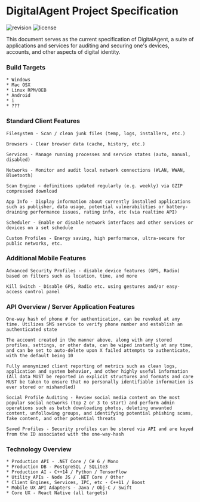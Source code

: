 # DigitalAgent Project Specification

![revision](https://img.shields.io/badge/revision-0.1-lightgrey.svg)
![license](https://img.shields.io/badge/license-MIT-green.svg)


This document serves as the current specification of DigitalAgent, a suite of applications and services for auditing and securing one's devices, accounts, and other aspects of digital identity.


### Build Targets

    * Windows
    * Mac OSX
    * Linux RPM/DEB
    * Android
    * i
    * ???


### Standard Client Features

    Filesystem - Scan / clean junk files (temp, logs, installers, etc.)
	
    Browsers - Clear browser data (cache, history, etc.)
	
    Services - Manage running processes and service states (auto, manual, disabled)
	
    Networks - Monitor and audit local network connections (WLAN, WWAN, Bluetooth)
	
    Scan Engine - definitions updated regularly (e.g. weekly) via GZIP compressed download
    
    App Info - Display information about currently installed applications such as publisher, data usage, potential vulnerabilities or battery-draining performance issues, rating info, etc (via realtime API)
	
    Scheduler - Enable or disable network interfaces and other services or devices on a set schedule
	
    Custom Profiles - Energy saving, high performance, ultra-secure for public networks, etc.


### Additional Mobile Features

	
    Advanced Security Profiles - disable device features (GPS, Radio) based on filters such as location, time, and more
	
    Kill Switch - Disable GPS, Radio etc. using gestures and/or easy-access control panel


### API Overview / Server Application Features

    
    One-way hash of phone # for authentication, can be revoked at any time. Utilizes SMS service to verify phone number and establish an authenticated state
    
    The account created in the manner above, along with any stored profiles, settings, or other data, can be wiped instantly at any time, and can be set to auto-delete upon X failed attempts to authenticate, with the default being 10
    
    Fully anonymized client reporting of metrics such as clean logs, application and system behavior, and other highly useful information (All data MUST be reported in explicit structures and formats and care MUST be taken to ensure that no personally identifiable information is ever stored or mishandled)
    
    Social Profile Auditing - Review social media content on the most popular social networks (top 2 or 3 to start) and perform admin operations such as batch downloading photos, deleting unwanted content, unfollowing groups, and identifying potential phishing scams, fake content, and other potential threats
    
    Saved Profiles - Security profiles can be stored via API and are keyed from the ID associated with the one-way-hash


### Technology Overview

    
    * Production API - .NET Core / C# 6 / Mono
    * Production DB - PostgreSQL / SQLite3
    * Production AI - C++14 / Python / TensorFlow
    * Utility APIs - Node JS / .NET Core / Other
    * Client Engines, Services, IPC, etc - C++11 / Boost
    * Mobile UX API Adapters - Java / Obj-C / Swift
    * Core UX - React Native (all targets)
